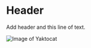 # Header
Add header and this line of text.

![Image of Yaktocat](https://octodex.github.com/images/yaktocat.png)
